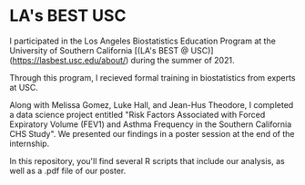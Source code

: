 # LA's BEST USC 

I participated in the Los Angeles Biostatistics Education Program at the University of Southern California [(LA's BEST @ USC)] (https://lasbest.usc.edu/about/) during the summer of 2021.

Through this program, I recieved formal training in biostatistics from experts at USC. 

Along with Melissa Gomez, Luke Hall, and Jean-Hus Theodore, I completed a data science project entitled "Risk Factors Associated with Forced Expiratory Volume (FEV1) and Asthma Frequency in the Southern California CHS Study". We presented our findings in a poster session at the end of the internship.

In this repository, you'll find several R scripts that include our analysis, as well as a .pdf file of our poster. 
 
